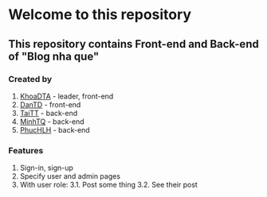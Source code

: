 # Welcome to this repository

## This repository contains Front-end and Back-end of "Blog nha que"

### Created by

1. [KhoaDTA](https://www.facebook.com/profile.php?id=100035188563522) - leader, front-end
2. [DanTD](https://www.facebook.com/duydan272000) - front-end
3. [TaiTT](https://www.facebook.com/ttai0620) - back-end
4. [MinhTQ](https://www.facebook.com/thamminhhh) - back-end
5. [PhucHLH](https://www.facebook.com/hongphuc.huynhle.1) - back-end

### Features
1. Sign-in, sign-up
2. Specify user and admin pages
3. With user role:
  3.1. Post some thing
  3.2. See their post
  

